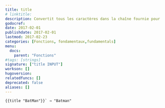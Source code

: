 ```yaml
---
title: title
# linktitle:
description: Convertit tous les caractères dans la chaîne fournie pour la casse du titre.
godocref:
date: 2017-02-01
publishdate: 2017-02-01
lastmod: 2017-02-23
categories: [Fonctions, fondamentaux,fundamentals]
menu:
  docs:
    parent: "Fonctions"
#tags: [strings]
signature: ["title INPUT"]
workson: []
hugoversion:
relatedfuncs: []
deprecated: false
aliases: []
---
```



```
{{title "BatMan"}}` → "Batman"
```
